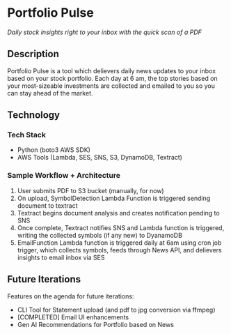 # Portfolio Pulse

_Daily stock insights right to your inbox with the quick scan of a PDF_

## Description

Portfolio Pulse is a tool which delievers daily news updates to your inbox based on your stock portfolio. Each day at 6 am, the top stories based on your most-sizeable investments are collected and emailed to you so you can stay ahead of the market.

## Technology

### Tech Stack

- Python (boto3 AWS SDK)
- AWS Tools (Lambda, SES, SNS, S3, DynamoDB, Textract)

### Sample Workflow + Architecture

1. User submits PDF to S3 bucket (manually, for now)
2. On upload, SymbolDetection Lambda Function is triggered sending document to textract
3. Textract begins document analysis and creates notification pending to SNS
4. Once complete, Textract notifies SNS and Lambda function is triggered, writing the collected symbols (if any new) to DyanamoDB
5. EmailFunction Lambda function is triggered daily at 6am using cron job trigger, which collects symbols, feeds through News API, and delievers insights to email inbox via SES

## Future Iterations

Features on the agenda for future iterations:

- CLI Tool for Statement upload (and pdf to jpg conversion via ffmpeg)
- [COMPLETED] Email UI enhancements 
- Gen AI Recommendations for Portfolio based on News

<!-- 2. Tech + Architecture

- Draw out workflow -->
